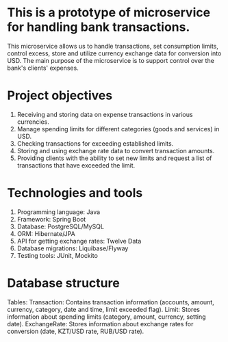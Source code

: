 # This is a prototype of microservice for handling bank transactions.

This microservice allows us to handle transactions, set consumption limits, control excess, store and utilize currency exchange data for conversion into USD.
The main purpose of the microservice is to support control over the bank's clients' expenses.

# Project objectives
1. Receiving and storing data on expense transactions in various currencies.
2. Manage spending limits for different categories (goods and services) in USD.
3. Checking transactions for exceeding established limits.
4. Storing and using exchange rate data to convert transaction amounts.
5. Providing clients with the ability to set new limits and request a list of transactions that have exceeded the limit.

# Technologies and tools

1. Programming language: Java
2. Framework: Spring Boot
3. Database: PostgreSQL/MySQL
4. ORM: Hibernate/JPA
5. API for getting exchange rates: Twelve Data
6. Database migrations: Liquibase/Flyway
7. Testing tools: JUnit, Mockito

# Database structure
Tables:
Transaction: Contains transaction information (accounts, amount, currency, category, date and time, limit exceeded flag).
Limit: Stores information about spending limits (category, amount, currency, setting date).
ExchangeRate: Stores information about exchange rates for conversion (date, KZT/USD rate, RUB/USD rate). 


